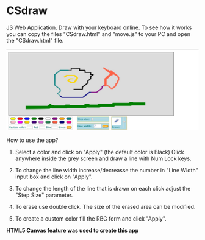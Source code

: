 # CSdraw
JS Web Application. Draw with your keyboard online.
To see how it works you can copy the files "CSdraw.html" and "move.js" to your PC
and open the "CSdraw.html" file.



<img src="https://github.com/EvgeniyJeka/CSdraw/blob/master/CDRAW_2.jpg" alt="Screenshot" width="600" />


How to use the app?

1. Select a color and click on "Apply" (the default color is Black)
   Click anywhere inside the grey screen and draw a line with Num Lock keys.

2. To change the line width increase/decreasse the number in "Line Width" input box and click on "Apply".

3. To change the length of the line that is drawn on each click adjust the "Step Size" parameter.

4. To erase use double click. The size of the erased area can be modified.

5. To create a custom color fill the RBG form and click "Apply".


**HTML5 Canvas feature was used to create this app**



